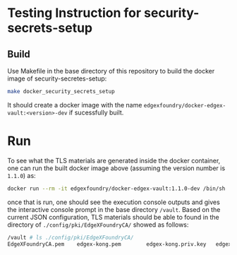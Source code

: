 # Testing Instruction for security-secrets-setup

## Build

Use Makefile in the base directory of this repository to build the docker image of security-secretes-setup:

```sh
make docker_security_secrets_setup
```

It should create a docker image with the name `edgexfoundry/docker-edgex-vault:<version>-dev` if sucessfully built.

# Run

To see what the TLS materials are generated inside the docker container, 
one can run the built docker image above (assuming the version number is `1.1.0`) as:

```sh
docker run --rm -it edgexfoundry/docker-edgex-vault:1.1.0-dev /bin/sh
```

once that is run, one should see the execution console outputs and gives the interactive console prompt in the base directory `/vault`.  Based on the current JSON configuration, TLS materials should be able to found in the directory of `./config/pki/EdgeXFoundryCA/` showed as follows:

```sh
/vault # ls ./config/pki/EdgeXFoundryCA/
EdgeXFoundryCA.pem    edgex-kong.pem        edgex-kong.priv.key   edgex-vault.pem       edgex-vault.priv.key
```
